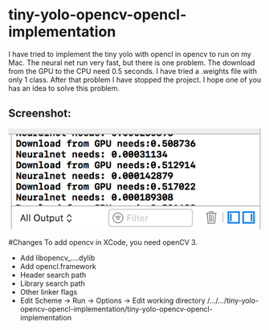 # tiny-yolo-opencv-opencl-implementation

I have tried to implement the tiny yolo with opencl in opencv to run on my Mac.
The neural net run very fast, but there is one problem.
The download from the GPU to the CPU need 0.5 seconds.
I have tried a .weights file with only 1 class.
After that problem I have stopped the project.
I hope one of you has an idea to solve this problem.

## Screenshot:
![alt text](Screenshot/Differenttimes.png "Screenshot")


#Changes
To add opencv in XCode, you need openCV 3.

* Add libopencv_….dylib
* Add opencl.framework
* Header search path
* Library search path
* Other linker flags
* Edit Scheme -> Run -> Options -> Edit working directory
   /…/…/tiny-yolo-opencv-opencl-implementation/tiny-yolo-opencv-opencl-implementation
